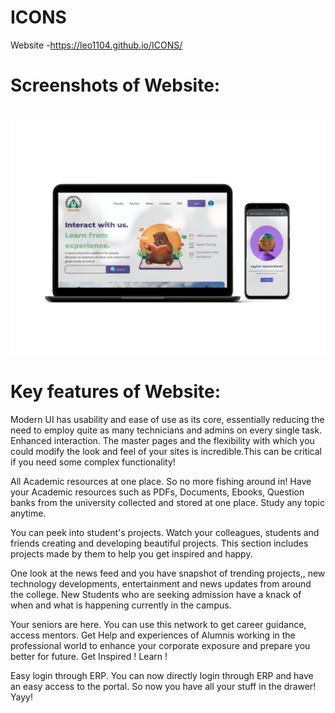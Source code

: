 # ICONS
Website -https://leo1104.github.io/ICONS/
# Screenshots of Website:

 <p align="center">
<!--   <img  src="/mockups/mockuper (2).png"> -->
  <br>
  <img  src="/mockups/mockuper (1).png">
  <br>
<!--   <img  src="/mockups/mockuper (3).png"> -->
<!--   <img  src="/mockups/mockuper (4).png"> -->
</p>

# Key features of Website:

Modern UI has usability and ease of use as its core, essentially reducing the need to employ quite as many technicians and admins on every single task.
Enhanced interaction.
The master pages and the flexibility with which you could modify the look and feel of your sites is incredible.This can be critical if you need some complex functionality!

All Academic resources at one place. So no more fishing around in!
Have your Academic resources such as PDFs, Documents, Ebooks, Question banks from the university collected and stored at one place. 
Study any topic anytime.

You can peek into student's projects. Watch your colleagues, students and friends creating and developing beautiful projects.
This section includes projects made by them to help you get inspired and happy.

One look at the news feed and you have snapshot of trending projects,, new technology developments, entertainment and news updates from around the college.
New Students who are seeking admission have a knack of when and what is happening currently in the campus.

Your seniors are here. You can use this network to get career guidance, access mentors.
Get Help and experiences of Alumnis working in the professional world to enhance your corporate exposure and prepare you better for future.
Get Inspired ! Learn !


Easy login through ERP. You can now directly login through ERP and have an easy access to the portal.
So now you have all your stuff in the drawer! Yayy!
